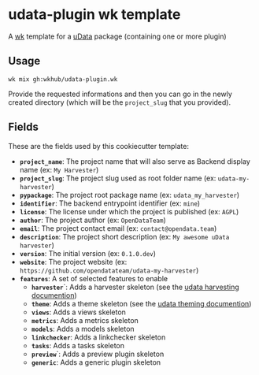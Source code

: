 # udata-plugin wk template

A [wk](https://github.com/wkhub/wk) template for a [uData](https://getudata.org) package (containing one or more plugin)

## Usage

```
wk mix gh:wkhub/udata-plugin.wk
```

Provide the requested informations and then you can go in the newly created directory
(which will be the `project_slug` that you provided).


## Fields

These are the fields used by this cookiecutter template:

- **`project_name`**: The project name that will also serve as Backend display name (ex: `My Harvester`)
- **`project_slug`**: The project slug used as root folder name (ex: `udata-my-harvester`)
- **`pypackage`**: The project root package name (ex: `udata_my_harvester`)
- **`identifier`**: The backend entrypoint identifier (ex: `mine`)
- **`license`**: The license under which the project is published (ex: `AGPL`)
- **`author`**: The project author (ex: `OpenDataTeam`)
- **`email`**: The project contact email (ex: `contact@opendata.team`)
- **`description`**: The project short description (ex: `My awesome uData harvester`)
- **`version`**: The initial version (ex: `0.1.0.dev`)
- **`website`**: The project website (ex: `https://github.com/opendatateam/udata-my-harvester`)
- **`features`**: A set of selected features to enable
    - **`harvester`**`: Adds a harvester skeleton (see the [udata harvesting documention](https://udata.readthedocs.io/en/stable/harvesting/))
    - **`theme`**: Adds a theme skeleton (see the [udata theming documention](https://udata.readthedocs.io/en/stable/creating-theme/))
    - **`views`**: Adds a views skeleton
    - **`metrics`**: Adds a metrics skeleton
    - **`models`**: Adds a models skeleton
    - **`linkchecker`**: Adds a linkchecker skeleton
    - **`tasks`**: Adds a tasks skeleton
    - **`preview`**`: Adds a preview plugin skeleton
    - **`generic`**: Adds a generic plugin skeleton

